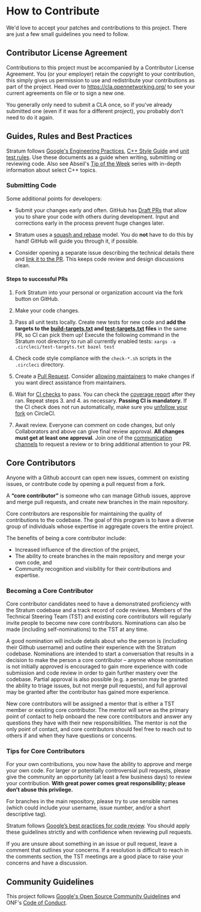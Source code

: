 <!--
Copyright 2019-present Open Networking Foundation

SPDX-License-Identifier: Apache-2.0
-->
# How to Contribute

We'd love to accept your patches and contributions to this project. There are
just a few small guidelines you need to follow.

## Contributor License Agreement

Contributions to this project must be accompanied by a Contributor License
Agreement. You (or your employer) retain the copyright to your contribution,
this simply gives us permission to use and redistribute your contributions as
part of the project. Head over to <https://cla.opennetworking.org/> to see
your current agreements on file or to sign a new one.

You generally only need to submit a CLA once, so if you've already submitted one
(even if it was for a different project), you probably don't need to do it
again.

## Guides, Rules and Best Practices

Stratum follows [Google's Engineering Practices](https://google.github.io/eng-practices/),
[C++ Style Guide](https://google.github.io/styleguide/cppguide.html) and
[unit test rules](stratum/docs/testing.md). Use these documents as a guide when
writing, submitting or reviewing code. Also see Abseil's [Tip of the Week](abseil.io/tips/)
series with in-depth information about select C++ topics.

### Submitting Code

Some additional points for developers:

 - Submit your changes early and often. GitHub has
   [Draft PRs](https://github.blog/2019-02-14-introducing-draft-pull-requests/)
   that allow you to share your code with others during development. Input and
   corrections early in the process prevent huge changes later.

 - Stratum uses a [squash and rebase](https://help.github.com/en/github/collaborating-with-issues-and-pull-requests/about-pull-request-merges#squash-and-merge-your-pull-request-commits)
   model. You do **not** have to do this by hand! GitHub will guide you through
   it, if possible.

 - Consider opening a separate issue describing the technical details there and
   [link it to the PR](https://help.github.com/en/github/managing-your-work-on-github/closing-issues-using-keywords).
   This keeps code review and design discussions clean.

#### Steps to successful PRs

1. Fork Stratum into your personal or organization account via the fork button
   on GitHub.

2. Make your code changes.

3. Pass all unit tests locally. Create new tests for new code and **add the
   targets to the [build-targets.txt](.circleci/build-targets.txt) and
   [test-targets.txt](.circleci/test-targets.txt) files** in the same PR, so CI
   can pick them up! Execute the following command in the Stratum root directory
   to run all currently enabled tests:
   `xargs -a .circleci/test-targets.txt bazel test`

4. Check code style compliance with the `check-*.sh` scripts in the `.circleci`
   directory.

5. Create a [Pull Request](https://github.com/stratum/stratum/compare). Consider
   [allowing maintainers](https://help.github.com/en/github/collaborating-with-issues-and-pull-requests/allowing-changes-to-a-pull-request-branch-created-from-a-fork)
   to make changes if you want direct assistance from maintainers.

6. Wait for [CI checks](https://circleci.com/gh/stratum/stratum) to pass. You
   can check the [coverage report](https://codecov.io/gh/stratum/stratum) after
   they ran. Repeat steps 3. and 4. as necessary. **Passing CI is mandatory.**
   If the CI check does not run automatically, make sure you [unfollow your fork](https://support.circleci.com/hc/en-us/articles/360008097173)
   on CircleCI.

7. Await review. Everyone can comment on code changes, but only Collaborators
   and above can give final review approval. **All changes must get at least one
   approval**. Join one of the [communication channels](https://wiki.opennetworking.org/display/COM/Stratum+Wiki+Home+Page)
   to request a review or to bring additional attention to your PR.

## Core Contributors
Anyone with a Github account can open new issues, comment on existing issues, or
contribute code by opening a pull request from a fork.

A **“core contributor”** is someone who can manage Github issues, approve and
merge pull requests, and create new branches in the main repository.

Core contributors are responsible for maintaining the quality of contributions
to the codebase. The goal of this program is to have a diverse group of
individuals whose expertise in aggregate covers the entire project.

The benefits of being a core contributor include:
- Increased influence of the direction of the project,
- The ability to create branches in the main repository and merge your own code,
  and
- Community recognition and visibility for their contributions and expertise.

### Becoming a Core Contributor

Core contributor candidates need to have a demonstrated proficiency with the
Stratum codebase and a track record of code reviews.  Members of the Technical
Steering Team (TST) and existing core contributors will regularly invite people
to become new core contributors. Nominations can also be made (including
self-nominations) to the TST at any time.

A good nomination will include details about who the person is (including their
Github username) and outline their experience with the Stratum codebase.
Nominations are intended to start a conversation that results in a decision to
make the person a core contributor – anyone whose nomination is not initially
approved is encouraged to gain more experience with code submission and code
review in order to gain further mastery over the codebase. Partial approval is
also possible (e.g. a person may be granted the ability to triage issues, but
not merge pull requests), and full approval may be granted after the contributor
has gained more experience.

New core contributors will be assigned a mentor that is either a TST member or
existing core contributor. The mentor will serve as the primary point of contact
to help onboard the new core contributors and answer any questions they have
with their new responsibilities. The mentor is not the only point of contact,
and core contributors should feel free to reach out to others if and when they
have questions or concerns.

### Tips for Core Contributors
For your own contributions, you now have the ability to approve and merge your
own code. For larger or potentially controversial pull requests, please give the
community an opportunity (at least a few business days) to review your
contribution. **With great power comes great responsibility; please don't abuse
this privilege.**

For branches in the main repository, please try to use sensible names (which
could include your username, issue number, and/or a short descriptive tag).

Stratum follows [Google’s best practices for code review](https://google.github.io/eng-practices/review/reviewer/).
You should apply these guidelines strictly and with confidence when reviewing
pull requests.

If you are unsure about something in an issue or pull request, leave a comment
that outlines your concerns. If a resolution is difficult to reach in the
comments section, the TST meetings are a good place to raise your concerns and
have a discussion.

## Community Guidelines

This project follows [Google's Open Source Community Guidelines](https://opensource.google.com/conduct/)
and ONF's [Code of Conduct](CODE_OF_CONDUCT.md).
